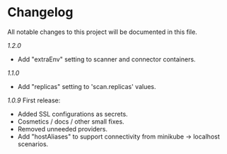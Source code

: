 # Changelog

All notable changes to this project will be documented in this file.

_1.2.0_
* Add "extraEnv" setting to scanner and connector containers.

_1.1.0_
* Add "replicas" setting to 'scan.replicas' values.

_1.0.9_
First release:
* Added SSL configurations as secrets.
* Cosmetics / docs / other small fixes.
* Removed unneeded providers.
* Add "hostAliases" to support connectivity from minikube -> localhost scenarios.
